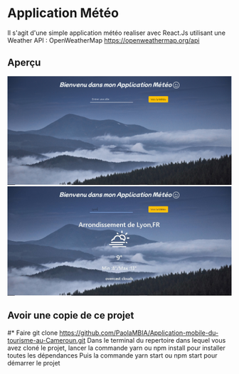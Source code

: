 # Application Météo
Il s'agit d'une simple application météo realiser avec React.Js utilisant une Weather API : OpenWeatherMap https://openweathermap.org/api

## Aperçu

![](src/assets/screen%201.PNG?raw=true "Screen 1") ![](src/assets/screen%202.jpg?raw=true "Screen 2")


## Avoir une copie de ce projet
#*
Faire git clone https://github.com/PaolaMBIA/Application-mobile-du-tourisme-au-Cameroun.git
Dans le terminal du repertoire dans lequel vous avez cloné le projet, lancer la commande yarn ou npm install pour installer toutes les dépendances
Puis la commande yarn start ou npm start pour démarrer le projet

